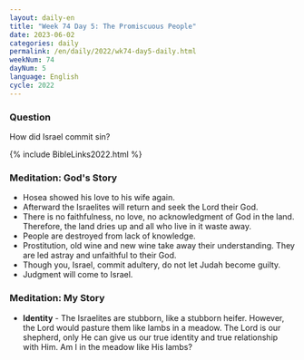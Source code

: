 ```yaml
---
layout: daily-en
title: "Week 74 Day 5: The Promiscuous People"
date: 2023-06-02
categories: daily
permalink: /en/daily/2022/wk74-day5-daily.html
weekNum: 74
dayNum: 5
language: English
cycle: 2022
---
```

### Question     
How did Israel commit sin?

{% include BibleLinks2022.html %} 

### Meditation: God's Story   
+ Hosea showed his love to his wife again. 
+ Afterward the Israelites will return and seek the Lord their God. 
+ There is no faithfulness, no love, no acknowledgment of God in the land. Therefore, the land dries up and all who live in it waste away. 
+ People are destroyed from lack of knowledge. 
+ Prostitution, old wine and new wine take away their understanding. They are led astray and unfaithful to their God. 
+ Though you, Israel, commit adultery, do not let Judah become guilty. 
+ Judgment will come to Israel. 
### Meditation: My Story   
+ **Identity** - The Israelites are stubborn, like a stubborn heifer. However, the Lord would pasture them like lambs in a meadow. The Lord is our shepherd, only He can give us our true identity and true relationship with Him. Am I in the meadow like His lambs? 

